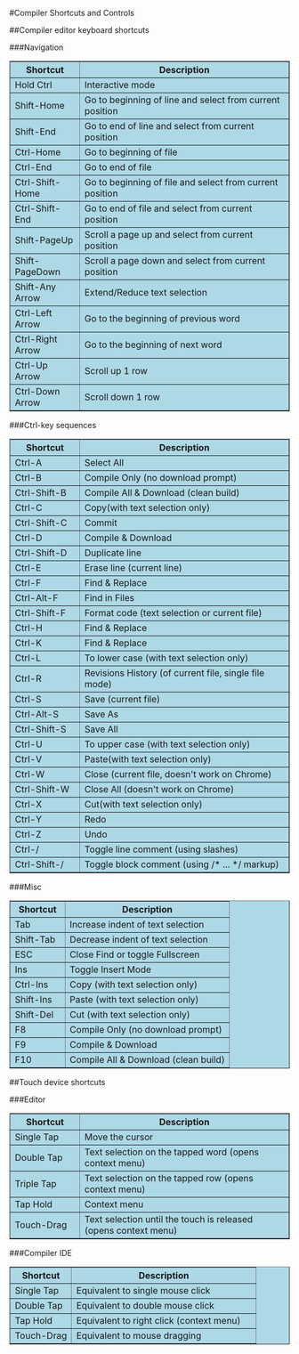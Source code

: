 #Compiler Shortcuts and Controls

##Compiler editor keyboard shortcuts

###Navigation

<table style="width:100%; background-color:lightblue"; border="1;"><tbody><tr><th width=25%>Shortcut</th><th>Description</th></tr>
<tr><td>Hold Ctrl</td><td>Interactive mode</td></tr>
<tr><td>Shift-Home</td><td>Go to beginning of line and select from current position</td></tr>
<tr><td>Shift-End</td><td>Go to end of line and select from current position</td></tr>
<tr><td>Ctrl-Home</td><td>Go to beginning of file</td></tr>
<tr><td>Ctrl-End</td><td>Go to end of file</td></tr>
<tr><td>Ctrl-Shift-Home</td><td>Go to beginning of file and select from current position</td></tr>
<tr><td>Ctrl-Shift-End</td><td>Go to end of file and select from current position</td></tr>
<tr><td>Shift-PageUp</td><td>Scroll a page up and select from current position</td></tr>
<tr><td>Shift-PageDown</td><td>Scroll a page down and select from current position</td></tr>
<tr><td>Shift-Any Arrow</td><td>Extend/Reduce text selection</td></tr>
<tr><td>Ctrl-Left Arrow</td><td>Go to the beginning of previous word</td></tr>
<tr><td>Ctrl-Right Arrow</td><td>Go to the beginning of next word</td></tr>
<tr><td>Ctrl-Up Arrow</td><td>Scroll up 1 row</td></tr>
<tr><td>Ctrl-Down Arrow</td><td>Scroll down 1 row</td></tr>
</tbody></table>

###Ctrl-key sequences

<table style="width:100%; background-color:lightblue"; border="1;"><tbody><tr><th width=25%>Shortcut</th><th>Description</th></tr>
<tr><td>Ctrl-A</td><td>Select All</td></tr>
<tr><td>Ctrl-B</td><td>Compile Only (no download prompt)</td></tr>
<tr><td>Ctrl-Shift-B</td><td>Compile All &amp; Download (clean build)</td></tr>
<tr><td>Ctrl-C</td><td>Copy(with text selection only)</td></tr>
<tr><td>Ctrl-Shift-C</td><td>Commit</td></tr>
<tr><td>Ctrl-D</td><td>Compile &amp; Download</td></tr>
<tr><td>Ctrl-Shift-D</td><td>Duplicate line</td></tr>
<tr><td>Ctrl-E</td><td>Erase line (current line)</td></tr>
<tr><td>Ctrl-F</td><td>Find &amp; Replace</td></tr>
<tr><td>Ctrl-Alt-F</td><td>Find in Files</td></tr>
<tr><td>Ctrl-Shift-F</td><td>Format code (text selection or current file)</td></tr>
<tr><td>Ctrl-H</td><td>Find &amp; Replace</td></tr>
<tr><td>Ctrl-K</td><td>Find &amp; Replace</td></tr>
<tr><td>Ctrl-L</td><td>To lower case (with text selection only)</td></tr>
<tr><td>Ctrl-R</td><td>Revisions History (of current file, single file mode)</td></tr>
<tr><td>Ctrl-S</td><td>Save (current file)</td></tr>
<tr><td>Ctrl-Alt-S</td><td>Save As</td></tr>
<tr><td>Ctrl-Shift-S</td><td>Save All</td></tr>
<tr><td>Ctrl-U</td><td>To upper case (with text selection only)</td></tr>
<tr><td>Ctrl-V</td><td>Paste(with text selection only)</td></tr>
<tr><td>Ctrl-W</td><td>Close (current file, doesn't work on Chrome)</td></tr>
<tr><td>Ctrl-Shift-W</td><td>Close All (doesn't work on Chrome)</td></tr>
<tr><td>Ctrl-X</td><td>Cut(with text selection only)</td></tr>
<tr><td>Ctrl-Y</td><td>Redo</td></tr>
<tr><td>Ctrl-Z</td><td>Undo</td></tr>
<tr><td>Ctrl-/</td><td>Toggle line comment (using slashes)</td></tr>
<tr><td>Ctrl-Shift-/</td><td>Toggle block comment (using /* ... */ markup)</td></tr>
</tbody></table>

###Misc

<table style="width:100%; background-color:lightblue"; border="1;"><tbody><tr><th width=25%>Shortcut</th><th>Description</th></tr>
<tr><td>Tab</td><td>Increase indent of text selection</td></tr>
<tr><td>Shift-Tab</td><td>Decrease indent of text selection</td></tr>
<tr><td>ESC</td><td>Close Find or toggle Fullscreen</td></tr>
<tr><td>Ins</td><td>Toggle Insert Mode</td></tr>
<tr><td>Ctrl-Ins</td><td>Copy (with text selection only)</td></tr>
<tr><td>Shift-Ins</td><td>Paste (with text selection only)</td></tr>
<tr><td>Shift-Del</td><td>Cut (with text selection only)</td></tr>
<tr><td>F8</td><td>Compile Only (no download prompt)</td></tr>
<tr><td>F9</td><td>Compile &amp; Download</td></tr>
<tr><td>F10</td><td>Compile All &amp; Download (clean build)</td></tr>
</tbody></table>

##Touch device shortcuts

###Editor

<table style="width:100%; background-color:lightblue"; border="1;"><tbody><tr><th width=25%>Shortcut</th><th>Description</th></tr>
<tr><td>Single Tap</td><td>Move the cursor</td></tr>
<tr><td>Double Tap</td><td>Text selection on the tapped word (opens context menu)</td></tr>
<tr><td>Triple Tap</td><td>Text selection on the tapped row (opens context menu)</td></tr>
<tr><td>Tap Hold</td><td>Context menu</td></tr>
<tr><td>Touch-Drag</td><td>Text selection until the touch is released (opens context menu)</td></tr>
</tbody></table>

###Compiler IDE

<table style="width:100%; background-color:lightblue"; border="1;"><tbody><tr><th width=25%>Shortcut</th><th>Description</th></tr>
<tr><td>Single Tap</td><td>Equivalent to single mouse click</td></tr>
<tr><td>Double Tap</td><td>Equivalent to double mouse click</td></tr>
<tr><td>Tap Hold</td><td>Equivalent to right click (context menu)</td></tr>
<tr><td>Touch-Drag</td><td>Equivalent to mouse dragging</td></tr>
</tbody></table>